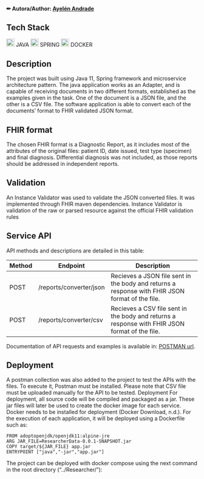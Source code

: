 #### ✏ Autora/Author: [Ayelén Andrade](https://github.com/stephieandrade)

## Tech Stack
<div>
  <img src="https://github.com/get-icon/geticon/raw/master/icons/java.svg" alt="Java" width="21px" height="21px"> JAVA
  <img src="https://github.com/get-icon/geticon/raw/master/icons/spring.svg" alt="Spring" width="21px" height="21px"> SPRING
  <img src="https://github.com/get-icon/geticon/raw/master/icons/docker-icon.svg" alt="docker" width="21px" height="21px"> DOCKER  
</div>

## Description

The project was built using Java 11, Spring framework and microservice architecture 
pattern. The java application works as an Adapter, and is capable of receiving
documents in two different formats, established as the examples given in the task. One
of the document is a JSON file, and the other is a CSV file.
The software application is able to convert each of the documents’ format to FHIR
validated JSON format.

## FHIR format

The chosen FHIR format is a Diagnostic Report, as it includes most of the attributes of the original files: patient ID, date issued, test type
(specimen) and final diagnosis. Differential diagnosis was not included, as those reports
should be addressed in independent reports.

## Validation

An Instance Validator was used to validate the JSON converted files. It was implemented
through FHIR maven dependencies. Instance Validator is validation of the raw or
parsed resource against the official FHIR validation rules

## Service API

API methods and descriptions are detailed in this table:

| Method      | Endpoint           | Description  |
|---|---|---|
| POST      | /reports/converter/json |Recieves a JSON file sent in the body and returns a response with FHIR JSON format of the file.  |
| POST | /reports/converter/csv      |Recieves a CSV file sent in the body and returns a response with FHIR JSON format of the file.|

Documentation of API requests and examples is available in: [POSTMAN url](https://documenter.getpostman.com/view/20744743/Uz5AreLx).

## Deployment

A postman collection was also added to the project to test the APIs with the files. To
execute it, Postman must be installed. Please note that CSV file must be
uploaded manually for the API to be tested.
Deployment
For deployment, all source code will be compiled and packaged as a jar. These jar files
will later be used to create the docker image for each service. Docker needs to be
installed for deployment (Docker Download, n.d.).
For the execution of each application, it will be deployed using a Dockerfile such as:

``` 
FROM adoptopenjdk/openjdk11:alpine-jre
ARG JAR_FILE=ResearcherData-0.0.1-SNAPSHOT.jar
COPY target/${JAR_FILE} app.jar
ENTRYPOINT ["java","-jar","app.jar"]
``` 

The project can be deployed with docker compose using the next command in the root
directory (“../Researcher/”):

